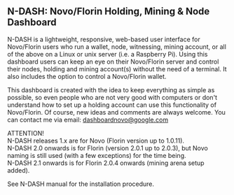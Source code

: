 ## N-DASH: Novo/Florin Holding, Mining & Node Dashboard

N-DASH is a lightweight, responsive, web-based user interface for Novo/Florin 
users who run a wallet, node, witnessing, mining account, or all of the above on 
a Linux or unix server (i.e. a Raspberry Pi). Using this dashboard users can keep 
an eye on their Novo/Florin server and control their nodes, holding and mining 
account(s) without the need of a terminal. It also includes the option to 
control a Novo/Florin wallet.

This dashboard is created with the idea to keep everything as simple as 
possible, so even people who are not very good with computers or don't 
understand how to set up a holding account can use this functionality 
of Novo/Florin. Of course, new ideas and comments are always welcome. You can 
contact me via email: dashboardnovo@google.com

ATTENTION!  
N-DASH releases 1.x are for Novo (Florin version up to 1.0.11).  
N-DASH 2.0 onwards is for Florin (version 2.0.1 up to 2.0.3), but Novo naming is still used (with a few exceptions) for the time being.  
N-DASH 2.1 onwards is for Florin 2.0.4 onwards (mining arena setup added).

See N-DASH manual for the installation procedure.

